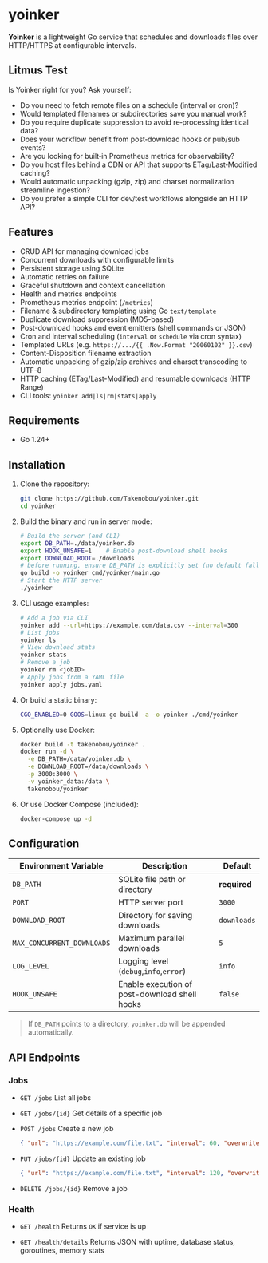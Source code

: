 # yoinker

**Yoinker** is a lightweight Go service that schedules and downloads files over HTTP/HTTPS at configurable intervals.

## Litmus Test

Is Yoinker right for you? Ask yourself:

- Do you need to fetch remote files on a schedule (interval or cron)?
- Would templated filenames or subdirectories save you manual work?
- Do you require duplicate suppression to avoid re‑processing identical data?
- Does your workflow benefit from post‑download hooks or pub/sub events?
- Are you looking for built‑in Prometheus metrics for observability?
- Do you host files behind a CDN or API that supports ETag/Last‑Modified caching?
- Would automatic unpacking (gzip, zip) and charset normalization streamline ingestion?
- Do you prefer a simple CLI for dev/test workflows alongside an HTTP API?

## Features

- CRUD API for managing download jobs
- Concurrent downloads with configurable limits
- Persistent storage using SQLite
- Automatic retries on failure
- Graceful shutdown and context cancellation
- Health and metrics endpoints
- Prometheus metrics endpoint (`/metrics`)
- Filename & subdirectory templating using Go `text/template`
- Duplicate download suppression (MD5-based)
- Post-download hooks and event emitters (shell commands or JSON)
- Cron and interval scheduling (`interval` or `schedule` via cron syntax)
- Templated URLs (e.g. `https://.../{{ .Now.Format "20060102" }}.csv`)
- Content-Disposition filename extraction
- Automatic unpacking of gzip/zip archives and charset transcoding to UTF-8
- HTTP caching (ETag/Last-Modified) and resumable downloads (HTTP Range)
- CLI tools: `yoinker add|ls|rm|stats|apply`

## Requirements

- Go 1.24+

## Installation

1. Clone the repository:
   ```bash
   git clone https://github.com/Takenobou/yoinker.git
   cd yoinker
   ```

2. Build the binary and run in server mode:
   ```bash
   # Build the server (and CLI)
   export DB_PATH=./data/yoinker.db
   export HOOK_UNSAFE=1    # Enable post-download shell hooks
   export DOWNLOAD_ROOT=./downloads
   # before running, ensure DB_PATH is explicitly set (no default fallback)
   go build -o yoinker cmd/yoinker/main.go
   # Start the HTTP server
   ./yoinker
   ```

3. CLI usage examples:
   ```bash
   # Add a job via CLI
   yoinker add --url=https://example.com/data.csv --interval=300
   # List jobs
   yoinker ls
   # View download stats
   yoinker stats
   # Remove a job
   yoinker rm <jobID>
   # Apply jobs from a YAML file
   yoinker apply jobs.yaml
   ```

4. Or build a static binary:
   ```bash
   CGO_ENABLED=0 GOOS=linux go build -a -o yoinker ./cmd/yoinker
   ```

5. Optionally use Docker:
   ```bash
   docker build -t takenobou/yoinker .
   docker run -d \
     -e DB_PATH=/data/yoinker.db \
     -e DOWNLOAD_ROOT=/data/downloads \
     -p 3000:3000 \
     -v yoinker_data:/data \
     takenobou/yoinker
   ```

6. Or use Docker Compose (included):
   ```bash
   docker-compose up -d
   ```

## Configuration

| Environment Variable         | Description                             | Default                                    |
|------------------------------|-----------------------------------------|--------------------------------------------|
| `DB_PATH`                    | SQLite file path or directory           | **required**                               |
| `PORT`                       | HTTP server port                        | `3000`                                     |
| `DOWNLOAD_ROOT`              | Directory for saving downloads          | `downloads`                                |
| `MAX_CONCURRENT_DOWNLOADS`   | Maximum parallel downloads              | `5`                                        |
| `LOG_LEVEL`                  | Logging level (`debug`,`info`,`error`)  | `info`                                     |
| `HOOK_UNSAFE`                | Enable execution of post-download shell hooks | `false`                                |

> If `DB_PATH` points to a directory, `yoinker.db` will be appended automatically.

## API Endpoints

### Jobs

- `GET /jobs` 
  List all jobs

- `GET /jobs/{id}`
  Get details of a specific job

- `POST /jobs`
  Create a new job
  ```json
  { "url": "https://example.com/file.txt", "interval": 60, "overwrite": false }
  ```

- `PUT /jobs/{id}`
  Update an existing job
  ```json
  { "url": "https://example.com/file.txt", "interval": 120, "overwrite": true, "enabled": true }
  ```

- `DELETE /jobs/{id}`
  Remove a job

### Health

- `GET /health` 
  Returns `OK` if service is up

- `GET /health/details`
  Returns JSON with uptime, database status, goroutines, memory stats
